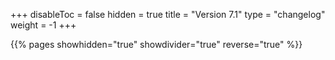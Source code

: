 +++
disableToc = false
hidden = true
title = "Version 7.1"
type = "changelog"
weight = -1
+++

{{% pages showhidden="true" showdivider="true" reverse="true" %}}
